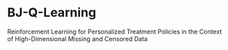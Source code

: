 # BJ-Q-Learning
Reinforcement Learning for Personalized Treatment Policies in the Context of High-Dimensional Missing and Censored Data

